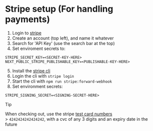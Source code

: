 # Stripe setup (For handling payments)

1. Login to [stripe](https://dashboard.stripe.com)
2. Create an account (top left), and name it whatever
3. Search for 'API Key' (use the search bar at the top)
4. Set enviroment secrets to:

```
STRIPE_SECRET_KEY=<SECRET-KEY-HERE>
NEXT_PUBLIC_STRIPE_PUBLISHABLE_KEY=<PUBLISHABLE-KEY-HERE>
```

5. Install the [stripe cli](https://docs.stripe.com/stripe-cli)
6. Login the cli with `stripe login`
7. Start the cli with `npm run stripe:forward-webhook`
8. Set environment secrets:

```
STRIPE_SIGNING_SECRET=<SIGNING-SECRET-HERE>
```

> [!TIP]
> When checking out, use the stripe [test card numbers](https://docs.stripe.com/testing?testing-method=card-numbers#visa) <br /> > `4242424242424242`, with a cvc of any 3 digits and an expiry date in the future
